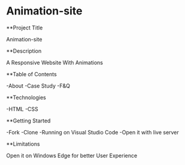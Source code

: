 # Animation-site
**Project Title 

Animation-site

**Description

A Responsive Website With Animations

**Table of Contents

-About
-Case Study
-F&Q

**Technologies 

-HTML
-CSS

**Getting Started

-Fork
-Clone
-Running on Visual Studio Code
-Open it with live server

**Limitations

Open it on Windows Edge for better User Experience
